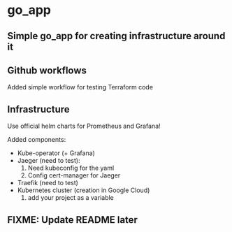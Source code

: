 # go_app

## Simple go_app for creating infrastructure around it

## Github workflows

Added simple workflow for testing Terraform code

## Infrastructure

Use official helm charts for Prometheus and Grafana!

Added components:

- Kube-operator (+ Grafana)
- Jaeger (need to test):
    1. Need kubeconfig for the yaml
    1. Config cert-manager for Jaeger
- Traefik (need to test)
- Kubernetes cluster (creation in Google Cloud)
    1. add your project as a variable

## FIXME: Update README later

<!-- namespace deleted before helm chart -->

